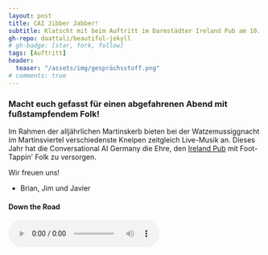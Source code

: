 ```yaml
---
layout: post
title: CAI Jibber Jabber!
subtitle: Klatscht mit beim Auftritt im Darmstädter Ireland Pub am 10. September!
gh-repo: daattali/beautiful-jekyll
# gh-badge: [star, fork, follow]
tags: [Auftritt]
header:
  teaser: "/assets/img/gesprächsstoff.png"
# comments: true
---
```


### Macht euch gefasst für einen abgefahrenen Abend mit fußstampfendem Folk!

Im Rahmen der alljährlichen Martinskerb bieten bei der Watzemussiggnacht im Martinsviertel verschiedenste Kneipen zeitgleich Live-Musik an. Dieses Jahr hat die Conversational AI Germany die Ehre, den [Ireland Pub](http://www.irelandpub.de/) mit Foot-Tappin' Folk zu versorgen. 

Wir freuen uns!

- Brian, Jim und Javier
  
#### Down the Road
 <audio controls>
     <source src="/assets/mp3/jam_session.mp3" type="audio/mpeg">
</audio>